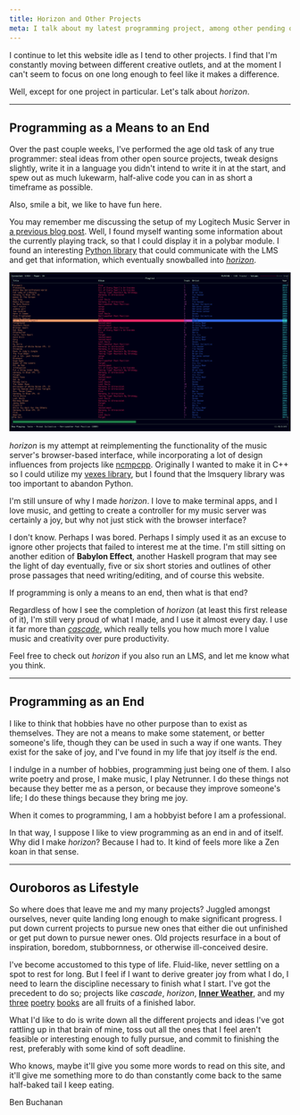 ```yaml
---
title: Horizon and Other Projects
meta: I talk about my latest programming project, among other pending ones.
---
```


I continue to let this website idle as I tend to other projects. I find that I'm constantly moving between different creative outlets, and at the moment I can't seem to focus on one long enough to feel like it makes a difference.

Well, except for one project in particular. Let's talk about _horizon_.

---

## Programming as a Means to an End

Over the past couple weeks, I've performed the age old task of any true programmer: steal ideas from other open source projects, tweak designs slightly, write it in a language you didn't intend to write it in at the start, and spew out as much lukewarm, half-alive code you can in as short a timeframe as possible.

Also, smile a bit, we like to have fun here.

You may remember me discussing the setup of my Logitech Music Server in [a previous blog post](/blog/2021/01/02/Running-Your-Own-Music-Server/).  Well, I found myself wanting some information about the currently playing track, so that I could display it in a polybar module. I found an interesting [Python library](https://github.com/roberteinhaus/lmsquery) that could communicate with the LMS and get that information, which eventually snowballed into [_horizon_](https://github.com/Nynergy/horizon).

![Showcase of horizon](/assets/blog/horizon.jpg)

_horizon_ is my attempt at reimplementing the functionality of the music server's browser-based interface, while incorporating a lot of design influences from projects like [ncmpcpp](https://github.com/ncmpcpp/ncmpcpp). Originally I wanted to make it in C++ so I could utilize my [vexes library](https://github.com/Nynergy/vexes), but I found that the lmsquery library was too important to abandon Python.

I'm still unsure of why I made _horizon_. I love to make terminal apps, and I love music, and getting to create a controller for my music server was certainly a joy, but why not just stick with the browser interface?

I don't know. Perhaps I was bored. Perhaps I simply used it as an excuse to ignore other projects that failed to interest me at the time. I'm still sitting on another edition of __Babylon Effect__, another Haskell program that may see the light of day eventually, five or six short stories and outlines of other prose passages that need writing/editing, and of course this website.

If programming is only a means to an end, then what is that end?

Regardless of how I see the completion of _horizon_ (at least this first release of it), I'm still very proud of what I made, and I use it almost every day. I use it far more than [_cascade_](https://github.com/Nynergy/cascade), which really tells you how much more I value music and creativity over pure productivity.

Feel free to check out _horizon_ if you also run an LMS, and let me know what you think.

---

## Programming as an End

I like to think that hobbies have no other purpose than to exist as themselves.  They are not a means to make some statement, or better someone's life, though they can be used in such a way if one wants. They exist for the sake of joy, and I've found in my life that joy itself _is_ the end.

I indulge in a number of hobbies, programming just being one of them. I also write poetry and prose, I make music, I play Netrunner. I do these things not because they better me as a person, or because they improve someone's life; I do these things because they bring me joy.

When it comes to programming, I am a hobbyist before I am a professional.

In that way, I suppose I like to view programming as an end in and of itself.  Why did I make _horizon_? Because I had to. It kind of feels more like a Zen koan in that sense.

---

## Ouroboros as Lifestyle

So where does that leave me and my many projects? Juggled amongst ourselves, never quite landing long enough to make significant progress. I put down current projects to pursue new ones that either die out unfinished or get put down to pursue newer ones. Old projects resurface in a bout of inspiration, boredom, stubbornness, or otherwise ill-conceived desire.

I've become accustomed to this type of life. Fluid-like, never settling on a spot to rest for long. But I feel if I want to derive greater joy from what I do, I need to learn the discipline necessary to finish what I start. I've got the precedent to do so; projects like _cascade_, _horizon_, [__Inner Weather__](https://benbuchanan.bandcamp.com/album/inner-weather), and my [three](https://www.amazon.com/Babylon-Effect-Ben-Buchanan/dp/1099453062) [poetry](https://www.amazon.com/Another-Flow-Ben-Buchanan/dp/B089M2HZ9S) [books](https://www.amazon.com/Drift-Illogical-Ben-Buchanan/dp/B092PG42QL) are all fruits of a finished labor.

What I'd like to do is write down all the different projects and ideas I've got rattling up in that brain of mine, toss out all the ones that I feel aren't feasible or interesting enough to fully pursue, and commit to finishing the rest, preferably with some kind of soft deadline.

Who knows, maybe it'll give you some more words to read on this site, and it'll give me something more to do than constantly come back to the same half-baked tail I keep eating.

<div class="attrib">
Ben Buchanan
</div>
